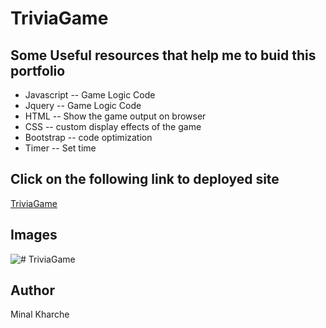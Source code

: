 # TriviaGame

## Some Useful resources that help me to buid this portfolio
*  Javascript -- Game Logic Code
*  Jquery -- Game Logic Code
*  HTML  -- Show the game output on browser 
*  CSS -- custom display effects of the game
*  Bootstrap -- code optimization
*  Timer -- Set time

<!-- ## Description
  How Game works:- 

* 

* 

* 

* 

* 

*  -->

## Click on the following link to deployed site
[TriviaGame](https://minalk24.github.io/TriviaGame/)


 ## Images 
![# TriviaGame](assets/readme-images/triviaGame.png)

## Author
Minal Kharche
